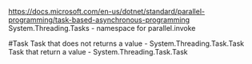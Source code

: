 https://docs.microsoft.com/en-us/dotnet/standard/parallel-programming/task-based-asynchronous-programming
System.Threading.Tasks - namespace for parallel.invoke

#Task
Task that does not returns a value - System.Threading.Task.Task
Task that return a value - System.Threading.Task.Task<TResult>

